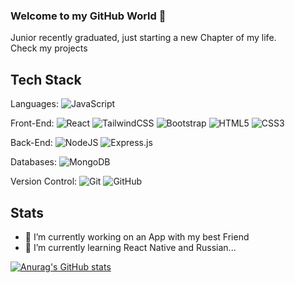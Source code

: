 ### Welcome to my GitHub World 👋

Junior recently graduated, just starting a new Chapter of my life. \
Check my projects

## Tech Stack


Languages: ![JavaScript](https://img.shields.io/badge/javascript-%23323330.svg?style=flat&logo=javascript&logoColor=%23F7DF1E) 

Front-End: ![React](https://img.shields.io/badge/react-%2320232a.svg?style=flat&logo=react&logoColor=%2361DAFB) ![TailwindCSS](https://img.shields.io/badge/tailwindcss-%2338B2AC.svg?style=flat&logo=tailwind-css&logoColor=white) ![Bootstrap](https://img.shields.io/badge/bootstrap-%238511FA.svg?style=flat&logo=bootstrap&logoColor=white)  ![HTML5](https://img.shields.io/badge/html5-%23E34F26.svg?style=flat&logo=html5&logoColor=white) ![CSS3](https://img.shields.io/badge/css3-%231572B6.svg?style=flat&logo=css3&logoColor=white) 

Back-End: ![NodeJS](https://img.shields.io/badge/node.js-6DA55F?style=flat&logo=node.js&logoColor=white) ![Express.js](https://img.shields.io/badge/express.js-%23404d59.svg?style=flat&logo=express&logoColor=%2361DAFB)

Databases: ![MongoDB](https://img.shields.io/badge/MongoDB-4EA94B?style=flat&logo=mongodb&logoColor=white) 

Version Control: ![Git](https://img.shields.io/badge/GIT-E44C30?style=flat&logo=git&logoColor=white) ![GitHub](https://img.shields.io/badge/GitHub-100000?style=flat&logo=github&logoColor=white)

## Stats

- 🔭 I’m currently working on an App with my best Friend
- 🌱 I’m currently learning React Native and Russian... 


[![Anurag's GitHub stats](https://github-readme-stats.vercel.app/api?username=alexpedr78&hide=stars&rank_icon)](https://github.com/anuraghazra/github-readme-stats)
